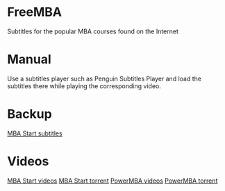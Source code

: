 # FreeMBA
Subtitles for the popular MBA courses found on the Internet

# Manual
Use a subtitles player such as Penguin Subtitles Player and load the subtitles there while playing the corresponding video.

# Backup
[MBA Start subtitles](https://archive.org/details/mba_start_subtitles)

# Videos
[MBA Start videos](https://archive.org/details/mbastart_202304)
[MBA Start torrent](https://btcache.me/torrent/2BC4AFBB74F85B12379FAC540281E78311E7C3BF)
[PowerMBA videos](https://archive.org/details/powermba_202304)
[PowerMBA torrent](https://btcache.me/torrent/C92E527CCEDDAC1EFE67990C3E404AD87D015A1F)

